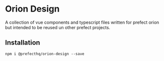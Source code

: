 # Orion Design
A collection of vue components and typescript files written for prefect orion but intended to be reused un other prefect projects.

## Installation
```
npm i @prefecthq/orion-design --save
```